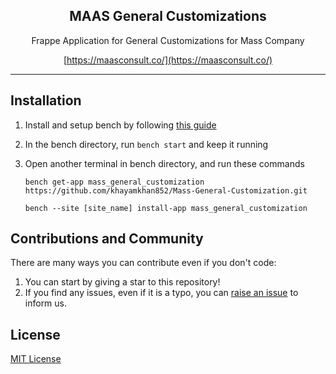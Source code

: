 <div align="center" markdown="1">
	<h2>MAAS General Customizations</h2>
	<p align="center">
	    <p>Frappe Application for General Customizations for Mass Company</p>
	</p>
  
[https://maasconsult.co/](https://maasconsult.co/)

</div>

---

## Installation

1. Install and setup bench by following [this guide](https://frappeframework.com/docs/user/en/installation)
2. In the bench directory, run `bench start` and keep it running
3. Open another terminal in bench directory, and run these commands

	```
	bench get-app mass_general_customization https://github.com/khayamkhan852/Mass-General-Customization.git
	```
	
    ```
	bench --site [site_name] install-app mass_general_customization
	```    


## Contributions and Community

There are many ways you can contribute even if you don't code:

1. You can start by giving a star to this repository!
2. If you find any issues, even if it is a typo, you can [raise an issue](https://github.com/khayamkhan852/Mass-General-Customization/issues/new) to inform us.

## License

[MIT License](/license.txt)
